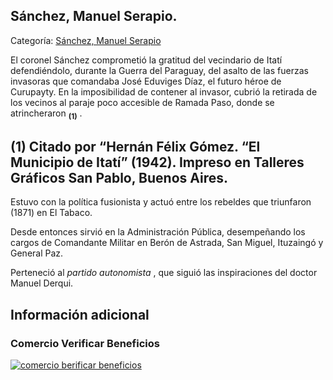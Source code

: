 ## Sánchez, Manuel Serapio.

Categoría: [Sánchez, Manuel Serapio](http://descubrircorrientes.com.ar/2012/index.php/4295-biografias/r-s-t-u-v-x-y-z/sanchez-manuel-serapio)

El coronel Sánchez comprometió la gratitud del vecindario de Itatí defendiéndolo, durante la Guerra del Paraguay, del asalto de las fuerzas invasoras que comandaba José Eduviges Díaz, el futuro héroe de Curupayty. En la imposibilidad de contener al invasor, cubrió la retirada de los vecinos al paraje poco accesible de Ramada Paso, donde se atrincheraron <sub><strong><span><span>(1)</span></span></strong></sub> .

## **(1) Citado por “Hernán Félix Gómez. “El Municipio de Itatí” (1942). Impreso en Talleres Gráficos San Pablo, Buenos Aires.**

Estuvo con la política fusionista y actuó entre los rebeldes que triunfaron (1871) en El Tabaco.

Desde entonces sirvió en la Administración Pública, desempeñando los cargos de Comandante Militar en Berón de Astrada, San Miguel, Ituzaingó y General Paz.

Perteneció al _partido autonomista_ , que siguió las inspiraciones del doctor Manuel Derqui.

## Información adicional

### Comercio Verificar Beneficios

[![comercio berificar beneficios](http://descubrircorrientes.com.ar/2012/index.php/4295-biografias/r-s-t-u-v-x-y-z/images/botones_beneficios/comercio_berificar_beneficios.png)](http://descubrircomercio.zapto.org/)